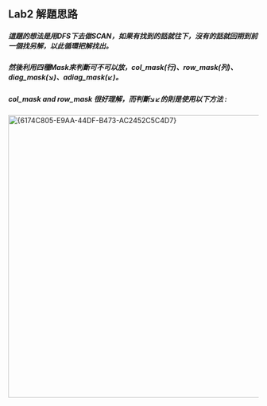 ## Lab2 解題思路  

##### 這題的想法是用DFS下去做SCAN，如果有找到的話就往下，沒有的話就回朔到前一個找另解，以此循環把解找出。  
##### 然後利用四種Mask來判斷可不可以放，col_mask(行)、row_mask(列)、diag_mask(↘)、adiag_mask(↙)。  
##### col_mask and row_mask 很好理解，而判斷↘↙的則是使用以下方法 :  





<img width="569" alt="{6174C805-E9AA-44DF-B473-AC2452C5C4D7}" src="https://github.com/user-attachments/assets/b580ffde-c13e-4335-8d47-6ce94007269c" />

